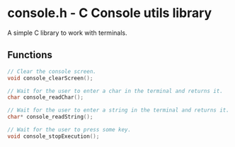 # console.h - C Console utils library

A simple C library to work with terminals.

## Functions

```c
// Clear the console screen.
void console_clearScreen();

// Wait for the user to enter a char in the terminal and returns it.
char console_readChar();

// Wait for the user to enter a string in the terminal and returns it.
char* console_readString();

// Wait for the user to press some key.
void console_stopExecution();
```
